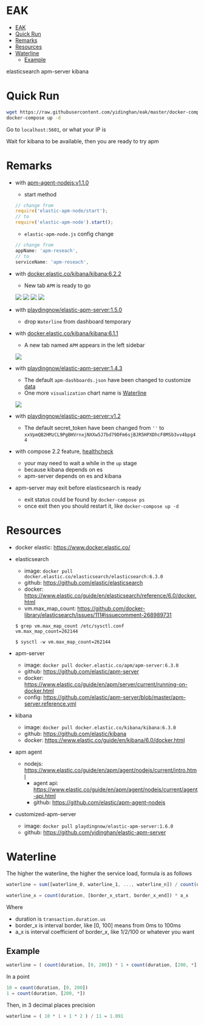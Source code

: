 # EAK

<!-- TOC -->

- [EAK](#eak)
- [Quick Run](#quick-run)
- [Remarks](#remarks)
- [Resources](#resources)
- [Waterline](#waterline)
  - [Example](#example)

<!-- /TOC -->

elasticsearch apm-server kibana

# Quick Run

```sh
wget https://raw.githubusercontent.com/yidinghan/eak/master/docker-compose.yml
docker-compose up -d
```

Go to `localhost:5601`, or what your IP is

Wait for kibana to be available, then you are ready to try apm

# Remarks

- with [apm-agent-nodejs:v1.1.0](https://github.com/elastic/apm-agent-nodejs/tree/v1.1.0)

  - start method

  ```js
  // change from
  require('elastic-apm-node/start');
  // to
  require('elastic-apm-node').start();
  ```

  - `elastic-apm-node.js` config change

  ```js
  // change from
  appName: 'apm-reseach',
  // to
  serviceName: 'apm-reseach',
  ```

- with [docker.elastic.co/kibana/kibana:6.2.2](https://github.com/elastic/kibana/tree/6.2.2)

  - New tab `APM` is ready to go

  ![](http://om4h4iqhe.bkt.clouddn.com/kibana-apm-services.jpg)
  ![](http://om4h4iqhe.bkt.clouddn.com/kibana-apm-service.jpg)
  ![](http://om4h4iqhe.bkt.clouddn.com/kibana-apm-request.jpg)
  ![](http://om4h4iqhe.bkt.clouddn.com/kibana-apm-pg-span.jpg)

- with [playdingnow/elastic-apm-server:1.5.0](https://github.com/yidinghan/elastic-apm-server/tree/1.5.0)
  - drop `Waterline` from dashboard temporary
- with [docker.elastic.co/kibana/kibana:6.1.1](https://github.com/elastic/kibana/tree/6.1.1)

  - A new tab named `APM` appears in the left sidebar

  ![](http://om4h4iqhe.bkt.clouddn.com/kibana-tab-apm.jpg)

- with [playdingnow/elastic-apm-server:1.4.3](https://github.com/yidinghan/elastic-apm-server/tree/1.4.3)

  - The default `apm-dashboards.json` have been changed to customize [data](https://github.com/yidinghan/elastic-apm-server/blob/master/apm-dashboards.json)
  - One more `visualization` chart name is [Waterline](#waterline)

  ![](http://om4h4iqhe.bkt.clouddn.com/apm-waterline.jpg)

- with [playdingnow/elastic-apm-server:v1.2](https://github.com/yidinghan/elastic-apm-server/tree/v1.2)
  - The default secret_token have been changed from `''` to `xxVpmQB2HMzCL9PgBHVrnxjNXXw5J7bd79DFm6sjBJR5HPXDhcF8MSb3vv4bpg44`
- with compose 2.2 feature, [healthcheck](https://docs.docker.com/compose/compose-file/compose-file-v2/#healthcheck)
  - your may need to wait a while in the `up` stage
  - because kibana depends on es
  - apm-server depends on es and kibana
- apm-server may exit before elasticsearch is ready
  - exit status could be found by `docker-compose ps`
  - once exit then you should restart it, like `docker-compose up -d`

# Resources

- docker elastic: https://www.docker.elastic.co/
- elasticsearch

  - image: `docker pull docker.elastic.co/elasticsearch/elasticsearch:6.3.0`
  - github: https://github.com/elastic/elasticsearch
  - docker: https://www.elastic.co/guide/en/elasticsearch/reference/6.0/docker.html
  - vm.max_map_count: https://github.com/docker-library/elasticsearch/issues/111#issuecomment-268989731

  ```shell
  $ grep vm.max_map_count /etc/sysctl.conf
  vm.max_map_count=262144

  $ sysctl -w vm.max_map_count=262144
  ```

- apm-server
  - image: `docker pull docker.elastic.co/apm/apm-server:6.3.0`
  - github: https://github.com/elastic/apm-server
  - docker: https://www.elastic.co/guide/en/apm/server/current/running-on-docker.html
  - config: https://github.com/elastic/apm-server/blob/master/apm-server.reference.yml
- kibana
  - image: `docker pull docker.elastic.co/kibana/kibana:6.3.0`
  - github: https://github.com/elastic/kibana
  - docker: https://www.elastic.co/guide/en/kibana/6.0/docker.html
- apm agent
  - nodejs: https://www.elastic.co/guide/en/apm/agent/nodejs/current/intro.html
    - agent api: https://www.elastic.co/guide/en/apm/agent/nodejs/current/agent-api.html
    - github: https://github.com/elastic/apm-agent-nodejs
- customized-apm-server
  - image: `docker pull playdingnow/elastic-apm-server:1.6.0`
  - github: https://github.com/yidinghan/elastic-apm-server

# Waterline

The higher the waterline, the higher the service load, formula is as follows

```js
waterline = sum([waterline_0, waterline_1, ..., waterline_n]) / count(duration)

waterline_x = count(duration, [border_x_start, border_x_end]) * a_x
```

Where

- duration is `transaction.duration.us`
- border_x is interval border, like [0, 100] means from 0ms to 100ms
- a_x is interval coefficient of border_x, like 1/2/100 or whatever you want

## Example

```js
waterline = ( count(duration, [0, 200]) * 1 + count(duration, [200, *]) * 2 ) / count(duration)
```

In a point

```js
10 = count(duration, [0, 200])
1 = count(duration, [200, *])
```

Then, in 3 decimal places precision

```js
waterline = ( 10 * 1 + 1 * 2 ) / 11 = 1.091
```
